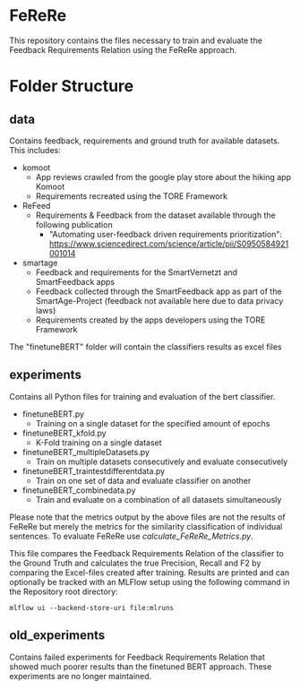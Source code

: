 # FeReRe 
This repository contains the files necessary to train and evaluate the Feedback Requirements Relation using the FeReRe approach.

# Folder Structure
## data
Contains feedback, requirements and ground truth for available datasets. This includes:
  
  - komoot
    - App reviews crawled from the google play store about the hiking app Komoot
    - Requirements recreated using the TORE Framework
  - ReFeed
    - Requirements & Feedback from the dataset available through the following publication
      - "Automating user-feedback driven requirements prioritization": https://www.sciencedirect.com/science/article/pii/S0950584921001014
  - smartage
      - Feedback and requirements for the SmartVernetzt and SmartFeedback apps
      - Feedback collected through the SmartFeedback app as part of the SmartAge-Project (feedback not available here due to data privacy laws)
      - Requirements created by the apps developers using the TORE Framework

The "finetuneBERT" folder will contain the classifiers results as excel files

## experiments
Contains all Python files for training and evaluation of the bert classifier.

  - finetuneBERT.py
    - Training on a single dataset for the specified amount of epochs
  - finetuneBERT_kfold.py
    - K-Fold training on a single dataset
  - finetuneBERT_multipleDatasets.py
    - Train on multiple datasets consecutively and evaluate consecutively 
  - finetuneBERT_traintestdifferentdata.py
    - Train on one set of data and evaluate classifier on another
  - finetuneBERT_combinedata.py
    - Train and evaluate on a combination of all datasets simultaneously
   
Please note that the metrics output by the above files are not the results of FeReRe but merely the metrics for the similarity classification of individual sentences. To evaluate FeReRe use *calculate_FeReRe_Metrics.py*.

This file compares the Feedback Requirements Relation of the classifier to the Ground Truth and calculates the true Precision, Recall and F2 by comparing the Excel-files created after training. Results are printed and can optionally be tracked with an MLFlow setup using the following command in the Repository root directory:
```
mlflow ui --backend-store-uri file:mlruns
```
## old_experiments
Contains failed experiments for Feedback Requirements Relation that showed much poorer results than the finetuned BERT approach. These experiments are no longer maintained.

